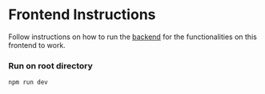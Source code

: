 # Frontend Instructions

Follow instructions on how to run the [backend](https://github.com/sonyerg/second-test-backend) for the functionalities on this frontend to work.

### Run on root directory

```
npm run dev
```
